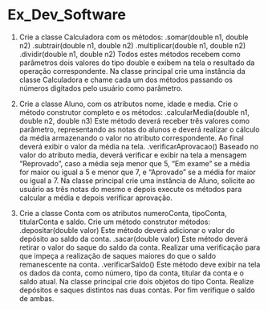 # Ex_Dev_Software

1) Crie a classe Calculadora com os métodos:
.somar(double n1, double n2)
.subtrair(double n1, double n2)
.multiplicar(double n1, double n2)
.dividir(double n1, double n2)
Todos estes métodos recebem como parâmetros dois valores do tipo double e exibem na tela o resultado da operação correspondente.
Na classe principal crie uma instância da classe Calculadora e chame cada um dos métodos passando os números digitados pelo usuário como parâmetro.



2) Crie a classe Aluno, com os atributos nome, idade e media. Crie o método construtor completo e os métodos:
.calcularMedia(double n1, double n2, double n3)
Este método deverá receber três valores como parâmetro, representando as notas do alunos e deverá realizar o cálculo da média armazenando o valor no atributo
correspondente. Ao final deverá exibir o valor da média na tela.
.verificarAprovacao()
Baseado no valor do atributo media, deverá verificar e exibir na tela a mensagem “Reprovado”, caso a média seja menor que 5, “Em exame” se a média for maior ou
igual a 5 e menor que 7, e “Aprovado” se a média for maior ou igual a 7.
Na classe principal crie uma instância de Aluno, solicite ao usuário as três notas do
mesmo e depois execute os métodos para calcular a média e depois verificar aprovação.



3) Crie a classe Conta com os atributos numeroConta, tipoConta, titularConta e saldo. Crie um método construtor métodos:
.depositar(double valor)
Este método deverá adicionar o valor do depósito ao saldo da conta.
.sacar(double valor)
Este método deverá retirar o valor do saque do saldo da conta. Realizar uma verificação para
que impeça a realização de saques maiores do que o saldo remanescente na conta.
.verificarSaldo()
Este método deve exibir na tela os dados da conta, como número, tipo da conta, titular da conta e o saldo atual.
Na classe principal crie dois objetos do tipo Conta. Realize depósitos e saques distintos nas duas contas. Por fim verifique o saldo de ambas.




